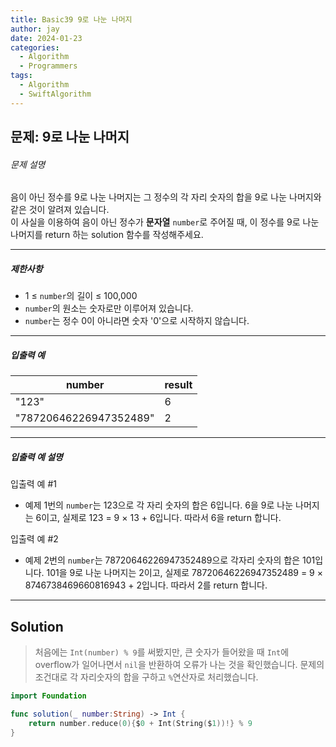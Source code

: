 ```yaml
---
title: Basic39 9로 나눈 나머지
author: jay
date: 2024-01-23
categories:
  - Algorithm
  - Programmers
tags:
  - Algorithm
  - SwiftAlgorithm
---
```

## 문제: 9로 나눈 나머지
###### 문제 설명

음이 아닌 정수를 9로 나눈 나머지는 그 정수의 각 자리 숫자의 합을 9로 나눈 나머지와 같은 것이 알려져 있습니다.  
이 사실을 이용하여 음이 아닌 정수가 **문자열** `number`로 주어질 때, 이 정수를 9로 나눈 나머지를 return 하는 solution 함수를 작성해주세요.

---

##### 제한사항

- 1 ≤ `number`의 길이 ≤ 100,000
- `number`의 원소는 숫자로만 이루어져 있습니다.
- `number`는 정수 0이 아니라면 숫자 '0'으로 시작하지 않습니다.

---

##### 입출력 예

|number|result|
|---|---|
|"123"|6|
|"78720646226947352489"|2|

---

##### 입출력 예 설명

입출력 예 #1

- 예제 1번의 `number`는 123으로 각 자리 숫자의 합은 6입니다. 6을 9로 나눈 나머지는 6이고, 실제로 123 = 9 × 13 + 6입니다. 따라서 6을 return 합니다.

입출력 예 #2

- 예제 2번의 `number`는 78720646226947352489으로 각자리 숫자의 합은 101입니다. 101을 9로 나눈 나머지는 2이고, 실제로 78720646226947352489 = 9 × 8746738469660816943 + 2입니다. 따라서 2를 return 합니다.

---

## Solution

> 처음에는 `Int(number) % 9`를 써봤지만, 큰 숫자가 들어왔을 때 `Int`에 overflow가 일어나면서 `nil`을 반환하여 오류가 나는 것을 확인했습니다. 문제의 조건대로 각 자리숫자의 합을 구하고 `%`연산자로 처리했습니다.

```swift
import Foundation

func solution(_ number:String) -> Int {
    return number.reduce(0){$0 + Int(String($1))!} % 9
}
```